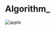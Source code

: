 # Algorithm_
![apple](https://user-images.githubusercontent.com/77233773/121808299-bc37d800-cc92-11eb-9b70-ffaa53bc074b.png)
